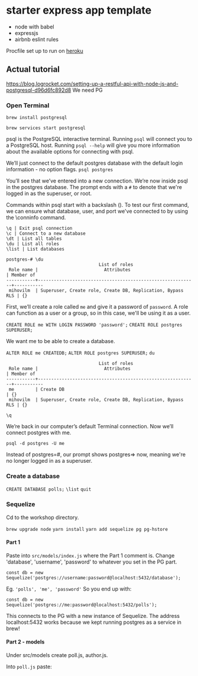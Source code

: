 # starter express app template

* node with babel
* expressjs
* airbnb eslint rules

Procfile set up to run on [heroku](https://devcenter.heroku.com/articles/getting-started-with-nodejs#deploy-the-app)


## Actual tutorial

https://blog.logrocket.com/setting-up-a-restful-api-with-node-js-and-postgresql-d96d6fc892d8
We need  PG

### Open Terminal
`brew install postgresql`

`brew services start postgresql`

psql is the PostgreSQL interactive terminal. Running `psql` will connect you to a PostgreSQL host. Running `psql --help` will give you more information about the available options for connecting with psql.

We’ll just connect to the default postgres database with the default login information - no option flags.
`psql postgres`

You’ll see that we’ve entered into a new connection. We’re now inside psql in the postgres database. The prompt ends with a `#` to denote that we're logged in as the superuser, or root.

Commands within psql start with a backslash (\). To test our first command, we can ensure what database, user, and port we've connected to by using the \conninfo command.

```
\q | Exit psql connection
\c | Connect to a new database
\dt | List all tables
\du | List all roles
\list | List databases
```
```
postgres-# \du
                                   List of roles
 Role name |                         Attributes                         | Member of 
-----------+------------------------------------------------------------+-----------
 mihovilm  | Superuser, Create role, Create DB, Replication, Bypass RLS | {}

```

First, we’ll create a role called `me` and give it a password of `password`. A role can function as a user or a group, so in this case, we'll be using it as a user.

`CREATE ROLE me WITH LOGIN PASSWORD 'password';`
`CREATE ROLE postgres SUPERUSER;`

We want me to be able to create a database.

`ALTER ROLE me CREATEDB;`
`ALTER ROLE postgres SUPERUSER;`
`du`

```
                                   List of roles
 Role name |                         Attributes                         | Member of 
-----------+------------------------------------------------------------+-----------
 me        | Create DB                                                  | {}
 mihovilm  | Superuser, Create role, Create DB, Replication, Bypass RLS | {}
```

`\q`

We’re back in our computer’s default Terminal connection. Now we’ll connect postgres with me.

`psql -d postgres -U me`

Instead of postgres=#, our prompt shows postgres=> now, meaning we're no longer logged in as a superuser.

### Create a database

`CREATE DATABASE polls;`
`\list`
`quit`


### Sequelize
Cd to the workshop directory.

`brew upgrade node`
`yarn install`
`yarn add sequelize pg pg-hstore`

#### Part 1

Paste into `src/models/index.js` where the Part 1 comment is.
Change 'database', 'username', 'password' to whatever you set in the PG part.

```
const db = new Sequelize('postgres://username:password@localhost:5432/database');
```
Eg. `'polls', 'me', 'password'` So you end up with:

`const db = new Sequelize('postgres://me:password@localhost:5432/polls');`

This connects to the PG with a new instance of Sequelize. The address localhost:5432 works because we kept running postgres as a service in brew!


#### Part 2 - models

Under src/models create poll.js, author.js.

Into `poll.js` paste:






